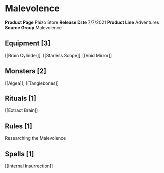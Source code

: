 ﻿---
id: '88'
name: Malevolence
rarity: Common
source: null
trait: null
type: Source

---
# Malevolence

**Product Page** Paizo Store
**Release Date** 7/7/2021
**Product Line** Adventures
**Source Group** Malevolence

## Equipment [3]

[[Brain Cylinder]], [[Starless Scope]], [[Void Mirror]]

## Monsters [2]

[[Algea]], [[Tanglebones]]

## Rituals [1]

[[Extract Brain]]

## Rules [1]

Researching the Malevolence

## Spells [1]

[[Internal Insurrection]]